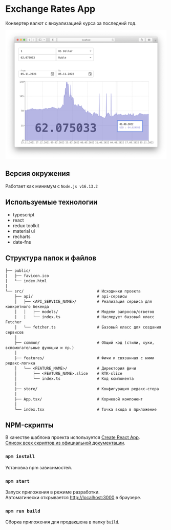 # Exchange Rates App
Конвертер валют с визуализацией курса за последний год.
<p align='center'>
  <img src='./readme/app_screenshot.png?raw=true' width='987' height='auto' alt='App screenshot'>
</p>

## Версия окружения
Работает как минимум с `Node.js v16.13.2`

## Используемые технологии
- typescript
- react
- redux toolkit
- material ui
- recharts
- date-fns

## Структура папок и файлов
```
├── public/
│   ├── favicon.ico
│   └── index.html
│
└── src/                                # Исходники проекта
    ├── api/                            # api-сервисы
    │   ├── <API_SERVICE_NAME>/         # Реализация сервиса для конкретного бекенда
    │   │   ├── models/                 # Модели запросов/ответов
    │   │   └── index.ts                # Наследует базовый класс Fetcher
    │   └── fetcher.ts                  # Базовый класс для cоздания сервисов
    │
    ├── common/                         # Общий код (стили, хуки, вспомогательные функции и пр.)
    │
    ├── features/                       # Фичи и связанная с ними редакс-логика
    │   └── <FEATURE_NAME>/             # Директория фичи
    │       ├── <FEATURE_NAME>.slice    # RTK-slice
    │       └── index.ts                # Код компонента 
    │
    ├── store/                          # Конфигурация редакс-стора
    │
    ├── App.tsx/                        # Корневой компонент
    │
    └── index.tsx                       # Точка входа в приложение
```

## NPM-скрипты
В качестве шаблона проекта используется [Create React App](https://github.com/facebook/create-react-app).\
[Список всех скриптов из официальной документации](https://github.com/facebook/create-react-app#creating-an-app).

### `npm install`
Установка npm зависимостей.

### `npm start`
Запуск приложения в режиме разработки.\
Автоматически открывается [http://localhost:3000](http://localhost:3000) в браузере.

### `npm run build`
Сборка приложения для продакшена в папку `build`.
